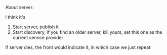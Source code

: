 About server:

I think it's

1. Start server, publish it
2. Start discovery, if you find an older server, kill yours, set this one as the current service provider

If server dies, the front would indicate it, in which case we just repeat
